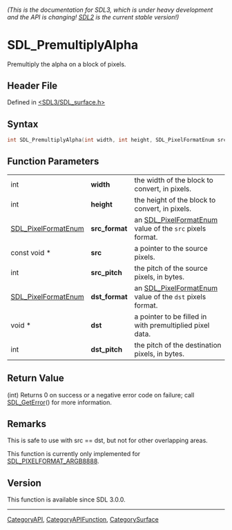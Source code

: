 ###### (This is the documentation for SDL3, which is under heavy development and the API is changing! [SDL2](https://wiki.libsdl.org/SDL2/) is the current stable version!)
# SDL_PremultiplyAlpha

Premultiply the alpha on a block of pixels.

## Header File

Defined in [<SDL3/SDL_surface.h>](https://github.com/libsdl-org/SDL/blob/main/include/SDL3/SDL_surface.h)

## Syntax

```c
int SDL_PremultiplyAlpha(int width, int height, SDL_PixelFormatEnum src_format, const void *src, int src_pitch, SDL_PixelFormatEnum dst_format, void *dst, int dst_pitch);
```

## Function Parameters

|                                            |                |                                                                                 |
| ------------------------------------------ | -------------- | ------------------------------------------------------------------------------- |
| int                                        | **width**      | the width of the block to convert, in pixels.                                   |
| int                                        | **height**     | the height of the block to convert, in pixels.                                  |
| [SDL_PixelFormatEnum](SDL_PixelFormatEnum) | **src_format** | an [SDL_PixelFormatEnum](SDL_PixelFormatEnum) value of the `src` pixels format. |
| const void *                               | **src**        | a pointer to the source pixels.                                                 |
| int                                        | **src_pitch**  | the pitch of the source pixels, in bytes.                                       |
| [SDL_PixelFormatEnum](SDL_PixelFormatEnum) | **dst_format** | an [SDL_PixelFormatEnum](SDL_PixelFormatEnum) value of the `dst` pixels format. |
| void *                                     | **dst**        | a pointer to be filled in with premultiplied pixel data.                        |
| int                                        | **dst_pitch**  | the pitch of the destination pixels, in bytes.                                  |

## Return Value

(int) Returns 0 on success or a negative error code on failure; call
[SDL_GetError](SDL_GetError)() for more information.

## Remarks

This is safe to use with src == dst, but not for other overlapping areas.

This function is currently only implemented for
[SDL_PIXELFORMAT_ARGB8888](SDL_PIXELFORMAT_ARGB8888).

## Version

This function is available since SDL 3.0.0.

----
[CategoryAPI](CategoryAPI), [CategoryAPIFunction](CategoryAPIFunction), [CategorySurface](CategorySurface)

